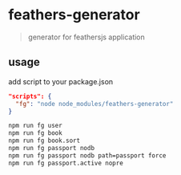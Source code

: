 # feathers-generator

> generator for feathersjs application


## usage

add script to your package.json

```json
"scripts": {
  "fg": "node node_modules/feathers-generator"
}
```

```bash
npm run fg user  
npm run fg book
npm run fg book.sort 
npm run fg passport nodb
npm run fg passport nodb path=passport force
npm run fg passport.active nopre 
```
